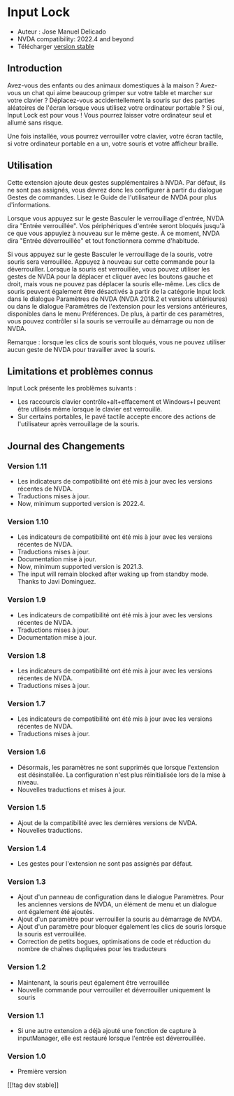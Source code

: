 # Input Lock #

* Auteur : Jose Manuel Delicado
* NVDA compatibility: 2022.4 and beyond
* Télécharger [version stable][1]

## Introduction

Avez-vous des enfants ou des animaux domestiques à la maison ? Avez-vous un
chat qui aime beaucoup grimper sur votre table et marcher sur votre
clavier ? Déplacez-vous accidentellement la souris sur des parties
aléatoires de l'écran lorsque vous utilisez votre ordinateur portable ? Si
oui, Input Lock est pour vous ! Vous pourrez laisser votre ordinateur seul
et allumé sans risque.

Une fois installée, vous pourrez verrouiller votre clavier, votre écran
tactile, si votre ordinateur portable en a un, votre  souris et votre
afficheur braille.

## Utilisation

Cette extension ajoute deux gestes supplémentaires à NVDA. Par défaut, ils
ne sont pas assignés, vous devrez donc les configurer à partir du dialogue
Gestes de commandes. Lisez le Guide de l'utilisateur de NVDA pour plus
d'informations.

Lorsque vous appuyez sur le geste Basculer le verrouillage d'entrée, NVDA
dira "Entrée verrouillée". Vos périphériques d'entrée seront bloqués jusqu'à
ce que vous appuyiez à nouveau sur le même geste. À ce moment, NVDA dira
"Entrée  déverrouillée" et tout fonctionnera comme d'habitude.

Si vous appuyez sur le geste Basculer le verrouillage de la souris, votre
souris sera verrouillée. Appuyez à nouveau sur cette commande pour la
déverrouiller. Lorsque la souris est verrouillée, vous pouvez utiliser les
gestes de NVDA pour la déplacer et cliquer avec les boutons gauche et droit,
mais vous ne pouvez pas déplacer la souris elle-même. Les clics de souris
peuvent également être désactivés à partir de la catégorie Input lock dans
le dialogue Paramètres de NVDA (NVDA 2018.2 et versions ultérieures) ou dans
le dialogue Paramètres de l'extension pour les versions antérieures,
disponibles dans le menu Préférences. De plus, à partir de ces paramètres,
vous pouvez contrôler si la souris se verrouille au démarrage ou non de
NVDA.

Remarque : lorsque les clics de souris sont bloqués, vous ne pouvez utiliser
aucun geste de NVDA pour travailler avec la souris.

## Limitations et problèmes connus

Input Lock présente les problèmes suivants :

* Les raccourcis clavier contrôle+alt+effacement et Windows+l peuvent être
  utilisés même lorsque le clavier est verrouillé.
* Sur certains portables, le pavé tactile accepte encore des actions de
  l'utilisateur après verrouillage de la souris.

## Journal des Changements

### Version 1.11

* Les indicateurs de compatibilité ont été mis à jour avec les versions
  récentes de NVDA.
* Traductions mises à jour.
* Now, minimum supported version is 2022.4.

### Version 1.10

* Les indicateurs de compatibilité ont été mis à jour avec les versions
  récentes de NVDA.
* Traductions mises à jour.
* Documentation mise à jour.
* Now, minimum supported version is 2021.3.
* The input will remain blocked after waking up from standby mode. Thanks to
  Javi Dominguez.

### Version 1.9

* Les indicateurs de compatibilité ont été mis à jour avec les versions
  récentes de NVDA.
* Traductions mises à jour.
* Documentation mise à jour.

### Version 1.8

* Les indicateurs de compatibilité ont été mis à jour avec les versions
  récentes de NVDA.
* Traductions mises à jour.

### Version 1.7

* Les indicateurs de compatibilité ont été mis à jour avec les versions
  récentes de NVDA.
* Traductions mises à jour.

### Version 1.6

* Désormais, les paramètres ne sont supprimés que lorsque l'extension est
  désinstallée. La configuration n'est plus réinitialisée lors de la mise à
  niveau.
* Nouvelles traductions et mises à jour.

### Version 1.5

* Ajout de la compatibilité avec les dernières versions de NVDA.
* Nouvelles traductions.

### Version 1.4

* Les gestes pour l'extension ne sont pas assignés par défaut.

### Version 1.3

* Ajout d'un panneau de configuration dans le dialogue Paramètres. Pour les
  anciennes versions de NVDA, un élément de menu et un dialogue ont
  également été ajoutés.
* Ajout d'un paramètre pour verrouiller la souris au démarrage de NVDA.
* Ajout d'un paramètre pour bloquer également les clics de souris lorsque la
  souris est verrouillée.
* Correction de petits bogues, optimisations de code et réduction du nombre
  de chaînes dupliquées pour les traducteurs

### Version 1.2

* Maintenant, la souris peut également être verrouillée
* Nouvelle commande pour verrouiller et déverrouiller uniquement la souris

### Version 1.1

* Si une autre extension a déjà ajouté une fonction de capture à
  inputManager, elle est restauré lorsque l'entrée est déverrouillée.

### Version 1.0

* Première version

[[!tag dev stable]]

[1]: https://www.nvaccess.org/addonStore/legacy?file=inputLock
